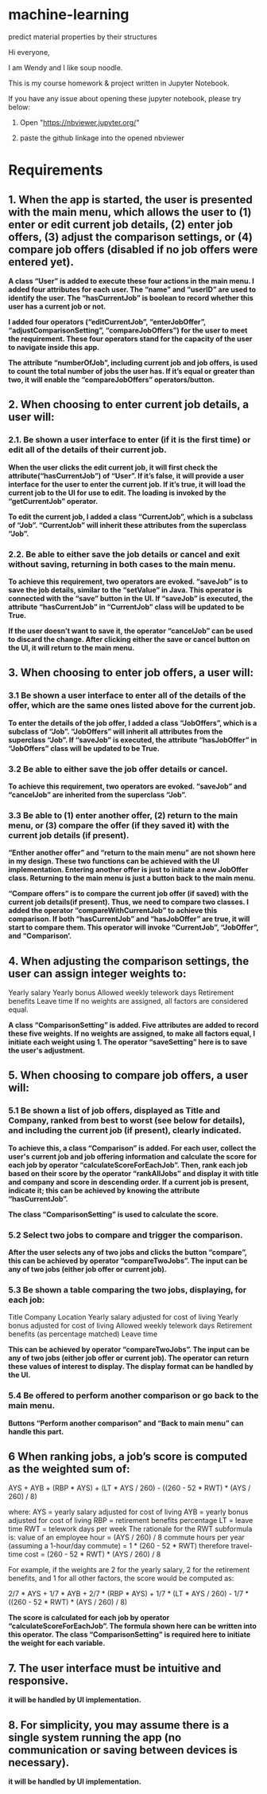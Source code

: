 # machine-learning
predict material properties by their structures

Hi everyone,

I am Wendy and I like soup noodle. 

This is my course homework & project written in Jupyter Notebook.

If you have any issue about opening these jupyter notebook, please try below:
1. Open "https://nbviewer.jupyter.org/"

2. paste the github linkage into the opened nbviewer


# Requirements
## 1. When the app is started, the user is presented with the main menu, which allows the user to (1) enter or edit current job details, (2) enter job offers, (3) adjust the comparison settings, or (4) compare job offers (disabled if no job offers were entered yet).  

**A class “User” is added to execute these four actions in the main menu. I added four attributes for each user. The “name” and “userID” are used to identify the user. The “hasCurrentJob” is boolean to record whether this user has a current job or not.** 

**I added four operators (“editCurrentJob”, “enterJobOffer”, “adjustComparisonSetting”, “compareJobOffers”) for the user to meet the requirement. These four operators stand for the capacity of the user to navigate inside this app.**

**The attribute “numberOfJob”, including current job and job offers, is used to count the total number of jobs the user has. If it’s equal or greater than two, it will enable the “compareJobOffers” operators/button.** 


## 2. When choosing to enter current job details, a user will:

### 2.1. Be shown a user interface to enter (if it is the first time) or edit all of the details of their current job.

**When the user clicks the edit current job, it will first check the attribute(“hasCurrentJob”) of “User”. If it’s false, it will provide a user interface for the user to enter the current job. If it’s true, it will load the current job to the UI for use to edit. The loading is invoked by the “getCurrentJob” operator.**
 
**To edit the current job, I added a class “CurrentJob”, which is a subclass of “Job”. “CurrentJob” will inherit these attributes from the superclass “Job”.** 

### 2.2. Be able to either save the job details or cancel and exit without saving, returning in both cases to the main menu.

**To achieve this requirement, two operators are evoked. “saveJob” is to save the job details, similar to the “setValue” in Java. This operator is connected with the “save” button in the UI. If “saveJob” is executed, the attribute “hasCurrentJob” in “CurrentJob” class will be updated to be True.**

**If the user doesn’t want to save it, the operator “cancelJob” can be used to discard the change. After clicking either the save or cancel button on the UI, it will return to the main menu.**

## 3. When choosing to enter job offers, a user will:

### 3.1 Be shown a user interface to enter all of the details of the offer, which are the same ones listed above for the current job.

**To enter the details of the job offer, I added a class “JobOffers”, which is a subclass of “Job”. “JobOffers” will inherit all attributes from the superclass “Job”. If “saveJob” is executed, the attribute “hasJobOffer” in “JobOffers” class will be updated to be True.**

### 3.2 Be able to either save the job offer details or cancel.

**To achieve this requirement, two operators are evoked. “saveJob” and “cancelJob” are inherited from the superclass “Job”.**


### 3.3 Be able to (1) enter another offer, (2) return to the main menu, or (3) compare the offer (if they saved it) with the current job details (if present).

**“Enther another offer” and “return to the main menu” are not shown here in my design. These two functions can be achieved with the UI implementation. Entering another offer is just to initiate a new JobOffer class. Returning to the main menu is just a button back to the main menu.** 

**“Compare offers” is to compare the current job offer (if saved) with the current job details(if present). Thus, we need to compare two classes. I added the operator “compareWithCurrentJob” to achieve this comparison. If both “hasCurrentJob” and “hasJobOffer” are true, it will start to compare them. This operator will invoke “CurrentJob”, “JobOffer”, and “Comparison’.**

		
## 4. When adjusting the comparison settings, the user can assign integer weights to:

Yearly salary
Yearly bonus
Allowed weekly telework days
Retirement benefits
Leave time
If no weights are assigned, all factors are considered equal. 

**A class “ComparisonSetting” is added. Five attributes are added to record these five weights. If no weights are assigned, to make all factors equal, I initiate each weight using 1. The operator “saveSetting” here is to save the user's adjustment.**

## 5. When choosing to compare job offers, a user will:

### 5.1 Be shown a list of job offers, displayed as Title and Company, ranked from best to worst (see below for details), and including the current job (if present), clearly indicated.

**To achieve this, a class “Comparison” is added. For each user, collect the user's current job and job offering information and calculate the score for each job by operator “calculateScoreForEachJob”. Then, rank each job based on their score by the operator “rankAllJobs” and display it with title and company and score in descending order. If a current job is present, indicate it; this can be achieved by knowing the attribute “hasCurrentJob”.**
		
**The class “ComparisonSetting” is used to calculate the score.**

### 5.2 Select two jobs to compare and trigger the comparison.

**After the user selects any of two jobs and clicks the button “compare”, this can be achieved by operator “compareTwoJobs”. The input can be any of two jobs (either job offer or current job).** 

### 5.3 Be shown a table comparing the two jobs, displaying, for each job:
Title
Company
Location
Yearly salary adjusted for cost of living
Yearly bonus adjusted for cost of living
Allowed weekly telework days
Retirement benefits (as percentage matched)
Leave time

**This can be achieved by operator “compareTwoJobs”. The input can be any of two jobs (either job offer or current job). The operator can return these values of interest to display. The display format can be handled by the UI.** 


### 5.4 Be offered to perform another comparison or go back to the main menu.

**Buttons “Perform another comparison” and “Back to main menu” can handle this part.** 


## 6 When ranking jobs, a job’s score is computed as the weighted sum of:

AYS + AYB + (RBP * AYS) + (LT * AYS / 260) - ((260 - 52 * RWT) * (AYS / 260) / 8)

where:
AYS = yearly salary adjusted for cost of living
AYB = yearly bonus adjusted for cost of living
RBP = retirement benefits percentage
LT = leave time
RWT = telework days per week
The rationale for the RWT subformula is:
value of an employee hour = (AYS / 260) / 8
commute hours per year (assuming a 1-hour/day commute) =
1 * (260 - 52 * RWT)
therefore travel-time cost = (260 - 52 * RWT) * (AYS / 260) / 8

For example, if the weights are 2 for the yearly salary, 2 for the retirement benefits, and 1 for all other factors, the score would be computed as:


2/7 * AYS + 1/7 * AYB + 2/7 * (RBP * AYS) + 1/7 * (LT * AYS / 260) - 1/7 * ((260 - 52 * RWT) * (AYS / 260) / 8)

**The score is calculated for each job by operator “calculateScoreForEachJob”. The formula shown here can be written into this operator. The class “ComparisonSetting” is required here to initiate the weight for each variable.**


## 7. The user interface must be intuitive and responsive.

**it will be handled by UI implementation.**

## 8. For simplicity, you may assume there is a single system running the app (no communication or saving between devices is necessary).

**it will be handled by UI implementation.**
